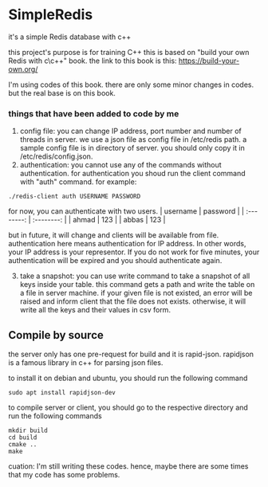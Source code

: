 # SimpleRedis
it's a simple Redis database with c++

this project's purpose is for training C++
this is based on "build your own Redis with c\c++" book. the link to this book is this:
https://build-your-own.org/

I'm using codes of this book. there are only some minor changes in codes. but the real base is on this book.

### things that have been added to code by me
1. config file: you can change IP address, port number and number of threads in server. we use a json file as config file in /etc/redis path. a sample config file is in directory of server. you should only copy it in /etc/redis/config.json.
2. authentication: you cannot use any of the commands without authentication. for authentication you shoud run the client command with "auth" command. for example:
```
./redis-client auth USERNAME PASSWORD
```
for now, you can authenticate with two users.
| username | password |
| :--------: | :--------: |
| ahmad | 123 |
| abbas | 123 |


but in future, it will change and clients will be available from file.
authentication here means authentication for IP address. In other words, your IP address is your representor. If you do not work for five  minutes, your authentication will be expired and you should authenticate again.


3. take a snapshot: you can use write command to take a snapshot of all keys inside your table. this command gets a path and write the table on a file in server machine. if your given file is not existed, an error will be raised and inform client that the file does not exists. otherwise, it will write all the keys and their values in csv form.


## Compile by source
the server only has one pre-request for build and it is rapid-json. rapidjson is a famous library in c++ for parsing json files.

to install it on debian and ubuntu, you should run the following command
```
sudo apt install rapidjson-dev
```

 to compile server or client, you should go to the respective directory and run the following commands
 ```
 mkdir build
 cd build
 cmake ..
 make
 ```

cuation: I'm still writing these codes. hence, maybe there are some times that my code has some problems.

